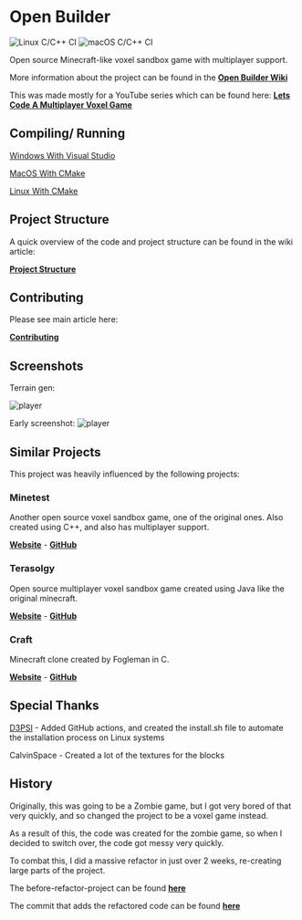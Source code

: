 # Open Builder

![Linux C/C++ CI](https://github.com/Hopson97/open-builder/workflows/Linux%20C/C++%20CI/badge.svg)
![macOS C/C++ CI](https://github.com/Hopson97/open-builder/workflows/macOS%20C/C++%20CI/badge.svg)

Open source Minecraft-like voxel sandbox game with multiplayer support.

More information about the project can be found in the **[Open Builder Wiki](https://github.com/Hopson97/open-builder/wiki)**

This was made mostly for a YouTube series which can be found here: **[Lets Code A Multiplayer Voxel Game](https://www.youtube.com/watch?v=4Rg1RriQZ9Q&list=PLMZ_9w2XRxiYb-ewSron6jd2fC1UHbDbJ&index=2)**

## Compiling/ Running

[Windows With Visual Studio](https://github.com/Hopson97/open-builder/blob/master/docs/building/Building_windows_vs.md)

[MacOS With CMake](https://github.com/Hopson97/open-builder/blob/master/docs/building/Building_macos_cmake.md)

[Linux With CMake](https://github.com/Hopson97/open-builder/blob/master/docs/building/Building_linux_cmake.md)

## Project Structure

A quick overview of the code and project structure can be found in the wiki article:

**[Project Structure](https://github.com/Hopson97/open-builder/wiki/Project-Structure)**

## Contributing

Please see main article here:

**[Contributing](https://github.com/Hopson97/open-builder/wiki/Contributing)**


## Screenshots

Terrain gen:

![player](https://i.imgur.com/FSz0iWu.png)

Early screenshot:
![player](https://i.imgur.com/RLqoqKw.png)

## Similar Projects

This project was heavily influenced by the following projects:

### Minetest

Another open source voxel sandbox game, one of the original ones. Also created using C++, and also has multiplayer support.

**[Website](http://www.minetest.net)** - **[GitHub](https://github.com/minetest/minetest)**

### Terasolgy

Open source multiplayer voxel sandbox game created using Java like the original minecraft.

**[Website](https://terasology.org)** - **[GitHub](https://github.com/MovingBlocks/Terasology)**

### Craft

Minecraft clone created by Fogleman in C.

**[Website](https://www.michaelfogleman.com/projects/craft/)** - **[GitHub](https://github.com/fogleman/Craft)**

## Special Thanks

[D3PSI](https://github.com/D3PSI) - Added GitHub actions, and created the install.sh file to automate the installation process on Linux systems

CalvinSpace - Created a lot of the textures for the blocks

## History

Originally, this was going to be a Zombie game, but I got very bored of that very quickly, and so changed the project to be a voxel game instead.

As a result of this, the code was created for the zombie game, so when I decided to switch over, the code got messy very quickly.

To combat this, I did a massive refactor in just over 2 weeks, re-creating large parts of the project.

The before-refactor-project can be found **[here](https://github.com/Hopson97/open-builder/tree/a452dfd0a5d8fc94059f7e1ab8ecca03dd06ba3a)**

The commit that adds the refactored code can be found **[here](https://github.com/Hopson97/open-builder/tree/9b6c7c83fb1331fa8740ad12d6df9390d5b31c0c)**
